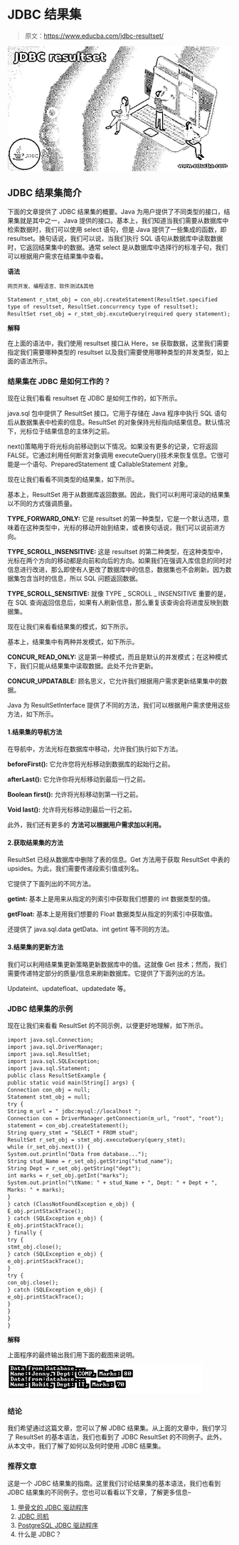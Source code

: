 # JDBC 结果集

> 原文：<https://www.educba.com/jdbc-resultset/>

![JDBC resultset](img/ada2ba79a6ce2a59cdc0e0b603542d0a.png)



## JDBC 结果集简介

下面的文章提供了 JDBC 结果集的概要。Java 为用户提供了不同类型的接口，结果集就是其中之一，Java 提供的接口。基本上，我们知道当我们需要从数据库中检索数据时，我们可以使用 select 语句，但是 Java 提供了一些集成的函数，即 resultset。换句话说，我们可以说，当我们执行 SQL 语句从数据库中读取数据时，它返回结果集中的数据。通常 select 是从数据库中选择行的标准子句，我们可以根据用户需求在结果集中查看。

**语法**

<small>网页开发、编程语言、软件测试&其他</small>

```
Statement r_stmt_obj = con_obj.createStatement(ResultSet.specified type of resultset, ResultSet.concurrency type of resultset);
ResultSet rset_obj = r_stmt_obj.excuteQuery(required query statement);
```

**解释**

在上面的语法中，我们使用 resultset 接口从 Here，se 获取数据，这里我们需要指定我们需要哪种类型的 resultset 以及我们需要使用哪种类型的并发类型，如上面的语法所示。

### 结果集在 JDBC 是如何工作的？

现在让我们看看 resultset 在 JDBC 是如何工作的，如下所示。

java.sql 包中提供了 ResultSet 接口。它用于存储在 Java 程序中执行 SQL 语句后从数据集表中检索的信息。ResultSet 的对象保持光标指向结果信息。默认情况下，光标位于结果信息的主体列之前。

next()策略用于将光标向前移动到以下情况。如果没有更多的记录，它将返回 FALSE。它通过利用任何断言对象调用 executeQuery()技术来恢复信息。它很可能是一个语句、PreparedStatement 或 CallableStatement 对象。

现在让我们看看不同类型的结果集，如下所示。

基本上，ResultSet 用于从数据库返回数据。因此，我们可以利用可滚动的结果集以不同的方式强调质量。

**TYPE_FORWARD_ONLY:** 它是 resultset 的第一种类型，它是一个默认选项，意味着在这种类型中，光标的移动开始到结束，或者换句话说，我们可以说前进方向。

**TYPE_SCROLL_INSENSITIVE:** 这是 resultset 的第二种类型，在这种类型中，光标在两个方向的移动都是向前和向后的方向。如果我们在强调入库信息的同时对信息进行改进，那么即使有人更改了数据库中的信息，数据集也不会刷新。因为数据集包含当时的信息，所以 SQL 问题返回数据。

**TYPE_SCROLL_SENSITIVE:** 就像 TYPE _ SCROLL _ INSENSITIVE 重要的是，在 SQL 查询返回信息后，如果有人刷新信息，那么重复该查询会将进度反映到数据集。

现在让我们来看看结果集的模式，如下所示。

基本上，结果集中有两种并发模式，如下所示。

**CONCUR_READ_ONLY:** 这是第一种模式，而且是默认的并发模式；在这种模式下，我们只能从结果集中读取数据。此处不允许更新。

**CONCUR_UPDATABLE:** 顾名思义，它允许我们根据用户需求更新结果集中的数据。

Java 为 ResultSetInterface 提供了不同的方法，我们可以根据用户需求使用这些方法，如下所示。

#### 1.结果集的导航方法

在导航中，方法光标在数据库中移动，允许我们执行如下方法。

**beforeFirst():** 它允许您将光标移动到数据库的起始行之前。

**afterLast():** 它允许你将光标移动到最后一行之前。

**Boolean first():** 允许将光标移动到第一行之前。

**Void last():** 允许将光标移动到最后一行之前。

此外，我们还有更多的 **方法可以根据用户需求加以利用。**

#### 2.获取结果集的方法

ResultSet 已经从数据库中删除了表的信息。Get 方法用于获取 ResultSet 中表的 upsides。为此，我们需要传递段索引值或列名。

它提供了下面列出的不同方法。

**getint:** 基本上是用来从指定的列索引中获取我们想要的 int 数据类型的值。

**getFloat:** 基本上是用我们想要的 Float 数据类型从指定的列索引中获取值。

还提供了 java.sql.data getData、int getint 等不同的方法。

#### 3.结果集的更新方法

我们可以利用结果集更新策略更新数据库中的值。这就像 Get 技术；然而，我们需要传递特定部分的质量/信息来刷新数据库。它提供了下面列出的方法。

Updateint、updatefloat、updatedate 等。

### JDBC 结果集的示例

现在让我们来看看 ResultSet 的不同示例，以便更好地理解，如下所示。

```
import java.sql.Connection;
import java.sql.DriverManager;
import java.sql.ResultSet;
import java.sql.SQLException;
import java.sql.Statement;
public class ResultSetExample {
public static void main(String[] args) {
Connection con_obj = null;
Statement stmt_obj = null;
try {
String m_url = " jdbc:mysql://localhost ";
Connection con = DriverManager.getConnection(m_url, "root", "root");
statement = con_obj.createStatement();
String query_stmt = "SELECT * FROM stud";
ResultSet r_set_obj = stmt_obj.executeQuery(query_stmt);
while (r_set_obj.next()) {
System.out.println("Data from database...");
String stud_Name = r_set_obj.getString("stud_name");
String Dept = r_set_obj.getString("dept");
int marks = r_set_obj.getInt("marks");
System.out.println("\tName: " + stud_Name + ", Dept: " + Dept + ", Marks: " + marks);
}
} catch (ClassNotFoundException e_obj) {
E_obj.printStackTrace();
} catch (SQLException e_obj) {
E_obj.printStackTrace();
} finally {
try {
stmt_obj.close();
} catch (SQLException e_obj) {
e_obj.printStackTrace();
}
try {
con_obj.close();
} catch (SQLException e_obj) {
e_obj.printStackTrace();
}
}
}
}
```

**解释**

上面程序的最终输出我们用下面的截图来说明。

![JDBC resultset output](img/bc234ef152131a9c727892bd7bedb36e.png)



### 结论

我们希望通过这篇文章，您可以了解 JDBC 结果集。从上面的文章中，我们学习了 ResultSet 的基本语法，我们也看到了 JDBC ResultSet 的不同例子。此外，从本文中，我们了解了如何以及何时使用 JDBC 结果集。

### 推荐文章

这是一个 JDBC 结果集的指南。这里我们讨论结果集的基本语法，我们也看到 JDBC 结果集的不同例子。您也可以看看以下文章，了解更多信息–

1.  [甲骨文的 JDBC 驱动程序](https://www.educba.com/jdbc-driver-for-oracle/)
2.  [JDBC 司机](https://www.educba.com/jdbc-driver/)
3.  [PostgreSQL JDBC 驱动程序](https://www.educba.com/postgresql-jdbc-driver/)
4.  什么是 JDBC？





